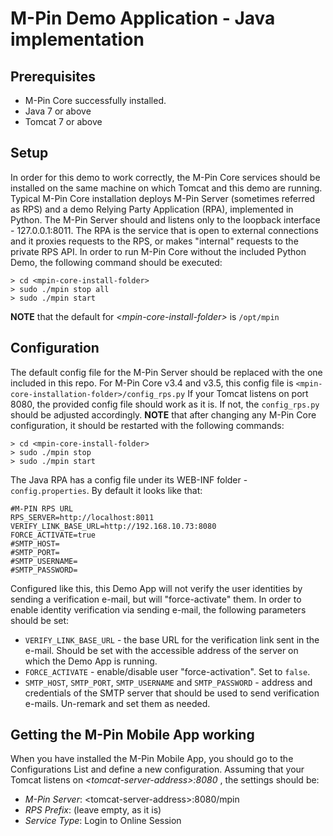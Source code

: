 # M-Pin Demo Application - Java implementation

## Prerequisites
* M-Pin Core successfully installed.
* Java 7 or above
* Tomcat 7 or above

## Setup

In order for this demo to work correctly, the M-Pin Core services should be installed on the same machine on which Tomcat and this demo are running.
Typical M-Pin Core installation deploys M-Pin Server (sometimes referred as RPS) and a demo Relying Party Application (RPA), implemented in Python.
The M-Pin Server should and listens only to the loopback interface - 127.0.0.1:8011. The RPA is the service that is open to external connections and it proxies requests to the RPS, or makes "internal" requests to the private RPS API.
In order to run M-Pin Core without the included Python Demo, the following command should be executed:
```
> cd <mpin-core-install-folder>
> sudo ./mpin stop all
> sudo ./mpin start
```
**NOTE** that the default for _\<mpin-core-install-folder\>_ is `/opt/mpin`

## Configuration

The default config file for the M-Pin Server should be replaced with the one included in this repo.
For M-Pin Core v3.4 and v3.5, this config file is `<mpin-core-installation-folder>/config_rps.py`
If your Tomcat listens on port 8080, the provided config file should work as it is. If not, the `config_rps.py` should be adjusted accordingly.
**NOTE** that after changing any M-Pin Core configuration, it should be restarted with the following commands:
```
> cd <mpin-core-install-folder>
> sudo ./mpin stop
> sudo ./mpin start
```

The Java RPA has a config file under its WEB-INF folder - `config.properties`.
By default it looks like that:
```
#M-PIN RPS URL
RPS_SERVER=http://localhost:8011
VERIFY_LINK_BASE_URL=http://192.168.10.73:8080
FORCE_ACTIVATE=true
#SMTP_HOST=
#SMTP_PORT=
#SMTP_USERNAME=
#SMTP_PASSWORD=
```
Configured like this, this Demo App will not verify the user identities by sending a verification e-mail, but will "force-activate" them.
In order to enable identity verification via sending e-mail, the following parameters should be set:
* `VERIFY_LINK_BASE_URL` - the base URL for the verification link sent in the e-mail. Should be set with the accessible address of the server on which the Demo App is running.
* `FORCE_ACTIVATE` - enable/disable user "force-activation". Set to `false`.
* `SMTP_HOST`, `SMTP_PORT`, `SMTP_USERNAME` and `SMTP_PASSWORD` - address and credentials of the SMTP server that should be used to send verification e-mails. Un-remark and set them as needed.

## Getting the M-Pin Mobile App working

When you have installed the M-Pin Mobile App, you should go to the Configurations List and define a new configuration.
Assuming that your Tomcat listens on _\<tomcat-server-address\>:8080_ , the settings should be:
* _M-Pin Server_: \<tomcat-server-address\>:8080/mpin
* _RPS Prefix_: (leave empty, as it is)
* _Service Type_: Login to Online Session
